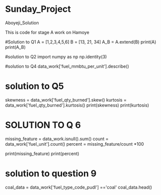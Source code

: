 # Sunday_Project
Aboyeji_Solution

This is code for stage A work on Hamoye

#Solution to Q1
A = [1,2,3,4,5,6]
B = [13, 21, 34]
A_B = A.extend(B)
print(A)
print(A_B)

#solution to Q2
import numpy as np
np.identity(3)

#solution to Q4
data_work['fuel_mmbtu_per_unit'].describe()

# solution to Q5
skewness = data_work['fuel_qty_burned'].skew()
kurtosis = data_work['fuel_qty_burned'].kurtosis()
print(skewness)
print(kurtosis)

 # SOLUTION TO Q 6
missing_feature = data_work.isnull().sum()
count = data_work['fuel_unit'].count()
percent = missing_feature/count *100

print(missing_feature)
print(percent)

# solution to question 9
coal_data = data_work['fuel_type_code_pudl'] =='coal'
coal_data.head()
